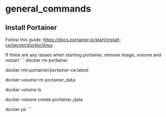 # general_commands
## Install Portainer
Follow this guide: https://docs.portainer.io/start/install-ce/server/docker/linux

If there are any issues when starting portainer, remove image, volume and restart 
´´´
docker rm portainer

docker rmi portainer/portainer-ce:latest

docker volume rm portainer_data

docker volume ls

docker volume create portainer_data

docker ps
´´´
